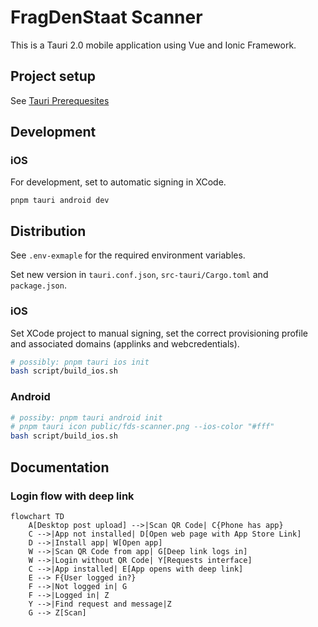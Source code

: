 # FragDenStaat Scanner

This is a Tauri 2.0 mobile application using Vue and Ionic Framework.

## Project setup

See [Tauri Prerequesites](https://tauri.app/start/prerequisites/)

## Development

### iOS

For development, set to automatic signing in XCode.

```
pnpm tauri android dev
```

## Distribution

See `.env-exmaple` for the required environment variables.

Set new version in `tauri.conf.json`, `src-tauri/Cargo.toml` and `package.json`.

### iOS

Set XCode project to manual signing, set the correct provisioning profile and associated domains (applinks and webcredentials).

```bash
# possibly: pnpm tauri ios init
bash script/build_ios.sh
```

### Android

```bash
# possiby: pnpm tauri android init
# pnpm tauri icon public/fds-scanner.png --ios-color "#fff"
bash script/build_ios.sh
```

## Documentation

### Login flow with deep link

```mermaid
flowchart TD
    A[Desktop post upload] -->|Scan QR Code| C{Phone has app}
    C -->|App not installed| D[Open web page with App Store Link]
    D -->|Install app| W[Open app]
    W -->|Scan QR Code from app| G[Deep link logs in]
    W -->|Login without QR Code| Y[Requests interface]
    C -->|App installed| E[App opens with deep link]
    E --> F{User logged in?}
    F -->|Not logged in| G
    F -->|Logged in| Z
    Y -->|Find request and message|Z
    G --> Z[Scan]
```
